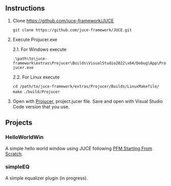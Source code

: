 ## Instructions

1. Clone https://github.com/juce-framework/JUCE
   
   `git clone https://github.com/juce-framework/JUCE.git`

3. Execute Projucer.exe

    2.1. For Windows execute
   
   `.\path\to\juce-framework\extras\Projucer\Builds\VisualStudio2022\x64/Debug\App\Projucer.exe`
   
    2.2. For Linux execute
   
   `cd /path/to/juce-framework/extras/Projucer/Builds/LinuxMakefile/`
   `make`
   `./build/Projucer`
   
5. Open with [Projucer](https://docs.juce.com/master/tutorial_new_projucer_project.html), project.jucer file. Save and open with Visual Studio Code version that you use.
    
## Projects

### HelloWorldWin
A simple hello world window using JUCE following [PFM Starting From Scratch](https://www.youtube.com/watch?v=JHTcLVOcnQ4&t=0s).

### simpleEQ
A simple equalizer plugin (in progress).
